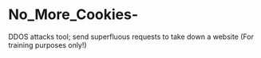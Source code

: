 # No_More_Cookies-
DDOS attacks tool; send superfluous requests to take down a website (For training purposes only!)
